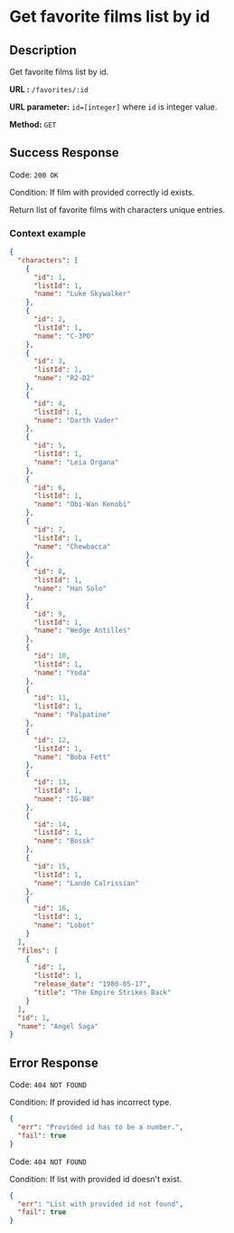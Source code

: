 # Get favorite films list by id

## Description

Get favorite films list by id.

<b>URL :</b> `/favorites/:id`

<b>URL parameter:</b> `id=[integer]` where `id` is integer value.

<b>Method:</b> `GET`

## Success Response

Code: `200 OK`

Condition: If film with provided correctly id exists.

Return list of favorite films with characters unique entries.

### Context example

```json
{
  "characters": [
    {
      "id": 1,
      "listId": 1,
      "name": "Luke Skywalker"
    },
    {
      "id": 2,
      "listId": 1,
      "name": "C-3PO"
    },
    {
      "id": 3,
      "listId": 1,
      "name": "R2-D2"
    },
    {
      "id": 4,
      "listId": 1,
      "name": "Darth Vader"
    },
    {
      "id": 5,
      "listId": 1,
      "name": "Leia Organa"
    },
    {
      "id": 6,
      "listId": 1,
      "name": "Obi-Wan Kenobi"
    },
    {
      "id": 7,
      "listId": 1,
      "name": "Chewbacca"
    },
    {
      "id": 8,
      "listId": 1,
      "name": "Han Solo"
    },
    {
      "id": 9,
      "listId": 1,
      "name": "Wedge Antilles"
    },
    {
      "id": 10,
      "listId": 1,
      "name": "Yoda"
    },
    {
      "id": 11,
      "listId": 1,
      "name": "Palpatine"
    },
    {
      "id": 12,
      "listId": 1,
      "name": "Boba Fett"
    },
    {
      "id": 13,
      "listId": 1,
      "name": "IG-88"
    },
    {
      "id": 14,
      "listId": 1,
      "name": "Bossk"
    },
    {
      "id": 15,
      "listId": 1,
      "name": "Lando Calrissian"
    },
    {
      "id": 16,
      "listId": 1,
      "name": "Lobot"
    }
  ],
  "films": [
    {
      "id": 1,
      "listId": 1,
      "release_date": "1980-05-17",
      "title": "The Empire Strikes Back"
    }
  ],
  "id": 1,
  "name": "Angel Saga"
}
```

## Error Response

Code: `404 NOT FOUND`

Condition: If provided id has incorrect type.

```json
{
  "err": "Provided id has to be a number.",
  "fail": true
}
```

Code: `404 NOT FOUND`

Condition: If list with provided id doesn't exist.

```json
{
  "err": "List with provided id not found",
  "fail": true
}
```
